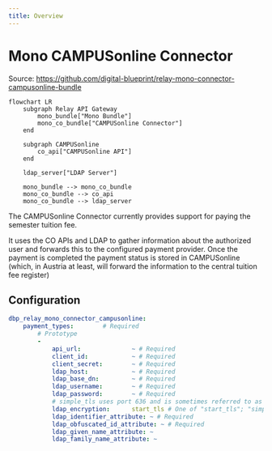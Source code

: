 ```yaml
---
title: Overview
---
```


# Mono CAMPUSonline Connector

Source: https://github.com/digital-blueprint/relay-mono-connector-campusonline-bundle

```mermaid
flowchart LR
    subgraph Relay API Gateway
        mono_bundle["Mono Bundle"]
        mono_co_bundle["CAMPUSonline Connector"]
    end

    subgraph CAMPUSonline
        co_api["CAMPUSonline API"]
    end

    ldap_server["LDAP Server"]

    mono_bundle --> mono_co_bundle
    mono_co_bundle --> co_api
    mono_co_bundle --> ldap_server
```

The CAMPUSonline Connector currently provides support for paying the semester
tuition fee.

It uses the CO APIs and LDAP to gather information about the authorized user and
forwards this to the configured payment provider. Once the payment is completed
the payment status is stored in CAMPUSonline (which, in Austria at least, will
forward the information to the central tuition fee register)

## Configuration

```yaml
dbp_relay_mono_connector_campusonline:
    payment_types:        # Required
        # Prototype
        -
            api_url:              ~ # Required
            client_id:            ~ # Required
            client_secret:        ~ # Required
            ldap_host:            ~ # Required
            ldap_base_dn:         ~ # Required
            ldap_username:        ~ # Required
            ldap_password:        ~ # Required
            # simple_tls uses port 636 and is sometimes referred to as "SSL", start_tls uses port 389 and is sometimes referred to as "TLS"
            ldap_encryption:      start_tls # One of "start_tls"; "simple_tls"
            ldap_identifier_attribute: ~ # Required
            ldap_obfuscated_id_attribute: ~ # Required
            ldap_given_name_attribute: ~
            ldap_family_name_attribute: ~
```
